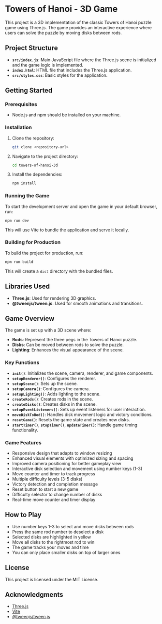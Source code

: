 # Towers of Hanoi - 3D Game

This project is a 3D implementation of the classic Towers of Hanoi puzzle game using Three.js. The game provides an interactive experience where users can solve the puzzle by moving disks between rods.

## Project Structure

- **`src/index.js`**: Main JavaScript file where the Three.js scene is initialized and the game logic is implemented.
- **`index.html`**: HTML file that includes the Three.js application.
- **`src/styles.css`**: Basic styles for the application.

## Getting Started

### Prerequisites

- Node.js and npm should be installed on your machine.

### Installation

1. Clone the repository:

   ```bash
   git clone <repository-url>
   ```

2. Navigate to the project directory:

   ```bash
   cd towers-of-hanoi-3d
   ```

3. Install the dependencies:

   ```bash
   npm install
   ```

### Running the Game

To start the development server and open the game in your default browser, run:

```bash
npm run dev
```

This will use Vite to bundle the application and serve it locally.

### Building for Production

To build the project for production, run:

```bash
npm run build
```

This will create a `dist` directory with the bundled files.

## Libraries Used

- **Three.js**: Used for rendering 3D graphics.
- **@tweenjs/tween.js**: Used for smooth animations and transitions.

## Game Overview

The game is set up with a 3D scene where:

- **Rods**: Represent the three pegs in the Towers of Hanoi puzzle.
- **Disks**: Can be moved between rods to solve the puzzle.
- **Lighting**: Enhances the visual appearance of the scene.

### Key Functions

- **`init()`**: Initializes the scene, camera, renderer, and game components.
- **`setupRenderer()`**: Configures the renderer.
- **`setupScene()`**: Sets up the scene.
- **`setupCamera()`**: Configures the camera.
- **`setupLighting()`**: Adds lighting to the scene.
- **`createRods()`**: Creates rods in the scene.
- **`createDisks()`**: Creates disks in the scene.
- **`setupEventListeners()`**: Sets up event listeners for user interaction.
- **`moveDiskToRod()`**: Handles disk movement logic and victory conditions.
- **`resetGame()`**: Resets the game state and creates new disks.
- **`startTimer()`**, **`stopTimer()`**, **`updateTimer()`**: Handle game timing functionality.

### Game Features

- Responsive design that adapts to window resizing
- Enhanced visual elements with optimized sizing and spacing
- Improved camera positioning for better gameplay view
- Interactive disk selection and movement using number keys (1-3)
- Move counter and timer to track progress
- Multiple difficulty levels (3-5 disks)
- Victory detection and completion message
- Reset button to start a new game
- Difficulty selector to change number of disks
- Real-time move counter and timer display

## How to Play

- Use number keys 1-3 to select and move disks between rods
- Press the same rod number to deselect a disk
- Selected disks are highlighted in yellow
- Move all disks to the rightmost rod to win
- The game tracks your moves and time
- You can only place smaller disks on top of larger ones

## License

This project is licensed under the MIT License.

## Acknowledgments

- [Three.js](https://threejs.org/)
- [Vite](https://vitejs.dev/)
- [@tweenjs/tween.js](https://github.com/tweenjs/tween.js)
